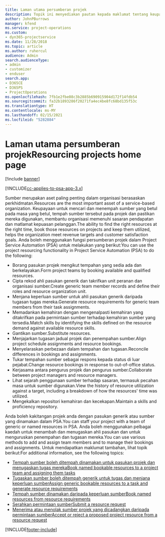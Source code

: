 ```yaml
---
title: Laman utama persumberan projek
description: Topik ini menyediakan pautan kepada maklumat tentang keupayaan pengurusan sumber dalam Project Service Automation (PSA) untuk Dynamics 365.
author: JohnPBurrows
manager: kfend
ms.service: project-operations
ms.custom:
- dyn365-projectservice
ms.date: 11/28/2018
ms.topic: article
ms.author: ruhercul
audience: Admin
search.audienceType:
- admin
- customizer
- enduser
search.app:
- D365CE
- D365PS
- ProjectOperations
ms.openlocfilehash: 7fb1e2fbe08c3b2885b690915904d172f14fdb54
ms.sourcegitcommit: fa32b1893286f20271fa4ec4be8fc68bd135f53c
ms.translationtype: HT
ms.contentlocale: ms-MY
ms.lasthandoff: 02/15/2021
ms.locfileid: "5282884"
---
```

# <a name="resourcing-projects-home-page"></a><span data-ttu-id="854f0-103">Laman utama persumberan projek</span><span class="sxs-lookup"><span data-stu-id="854f0-103">Resourcing projects home page</span></span>

[!include [banner](../includes/psa-now-project-operations.md)]

[!INCLUDE[cc-applies-to-psa-app-3.x](../includes/cc-applies-to-psa-app-3x.md)]

<span data-ttu-id="854f0-104">Sumber merupakan aset paling penting dalam organisasi berasaskan perkhidmatan.</span><span class="sxs-lookup"><span data-stu-id="854f0-104">Resources are the most important asset of a service-based organization.</span></span> <span data-ttu-id="854f0-105">Keupayaan untuk mencari dan menempah sumber yang betul pada masa yang betul, tempah sumber tersebut pada projek dan pastikan mereka digunakan, membantu organisasi memenuhi sasaran pendapatan dan matlamat kepuasan pelanggan.</span><span class="sxs-lookup"><span data-stu-id="854f0-105">The ability to find the right resources at the right time, book those resources on projects and keep them utilized, helps the organization meet revenue targets and customer satisfaction goals.</span></span> <span data-ttu-id="854f0-106">Anda boleh menggunakan fungsi persumberan projek dalam Project Service Automation (PSA) untuk melakukan yang berikut:</span><span class="sxs-lookup"><span data-stu-id="854f0-106">You can use the project resourcing functionality in Project Service Automation (PSA) to do the following:</span></span>

- <span data-ttu-id="854f0-107">Borang pasukan projek mengikut tempahan yang sedia ada dan berkelayakan.</span><span class="sxs-lookup"><span data-stu-id="854f0-107">Form project teams by booking available and qualified resources.</span></span>
- <span data-ttu-id="854f0-108">Cipta rekod ahli pasukan generik dan takrifkan unit peranan dan organisasi sumber.</span><span class="sxs-lookup"><span data-stu-id="854f0-108">Create generic team member records and define their roles and resource organization unit.</span></span>
- <span data-ttu-id="854f0-109">Menjana keperluan sumber untuk ahli pasukan generik daripada tugasan tugas mereka.</span><span class="sxs-lookup"><span data-stu-id="854f0-109">Generate resource requirements for generic team members from their task assignments.</span></span>
- <span data-ttu-id="854f0-110">Memadankan kemahiran dengan mengenalpasti kemahiran yang ditakrifkan pada permintaan sumber terhadap kemahiran sumber yang tersedia.</span><span class="sxs-lookup"><span data-stu-id="854f0-110">Match skills by identifying the skills defined on the resource demand against available resource skills.</span></span>
- <span data-ttu-id="854f0-111">Gantikan sumber.</span><span class="sxs-lookup"><span data-stu-id="854f0-111">Substitute resources.</span></span>
- <span data-ttu-id="854f0-112">Menjajarkan tugasan jadual projek dan penempahan sumber.</span><span class="sxs-lookup"><span data-stu-id="854f0-112">Align project schedule assignments and resource bookings.</span></span>
- <span data-ttu-id="854f0-113">Menyelaraskan perbezaan dalam tempahan dan tugasan.</span><span class="sxs-lookup"><span data-stu-id="854f0-113">Reconcile differences in bookings and assignments.</span></span>
- <span data-ttu-id="854f0-114">Tukar tempahan sumber sebagai respons kepada status di luar pejabat.</span><span class="sxs-lookup"><span data-stu-id="854f0-114">Change resource bookings in response to out-of-office status.</span></span>
- <span data-ttu-id="854f0-115">Kerjasama antara pengurus projek dan pengurus sumber.</span><span class="sxs-lookup"><span data-stu-id="854f0-115">Collaborate between project managers and resource managers.</span></span>
- <span data-ttu-id="854f0-116">Lihat sejarah penggunaan sumber terhadap sasaran, termasuk pecahan masa untuk sumber digunakan.</span><span class="sxs-lookup"><span data-stu-id="854f0-116">View the history of resource utilization against a target, including a breakdown of how the resources' time was utilized.</span></span>
- <span data-ttu-id="854f0-117">Mengekalkan repositori kemahiran dan kecekapan.</span><span class="sxs-lookup"><span data-stu-id="854f0-117">Maintain a skills and proficiency repository.</span></span>


<span data-ttu-id="854f0-118">Anda boleh kakitangan projek anda dengan pasukan generik atau sumber yang dinamakan dalam PSA.</span><span class="sxs-lookup"><span data-stu-id="854f0-118">You can staff your project with a team of generic or named resources in PSA.</span></span> <span data-ttu-id="854f0-119">Anda boleh menggunakan pelbagai kaedah untuk menambah dan menugaskan ahli pasukan dan untuk menguruskan penempahan dan tugasan mereka.</span><span class="sxs-lookup"><span data-stu-id="854f0-119">You can use various methods to add and assign team members and to manage their bookings and assignments.</span></span> <span data-ttu-id="854f0-120">Untuk mendapatkan maklumat tambahan, lihat topik berikut:</span><span class="sxs-lookup"><span data-stu-id="854f0-120">For additional information, see the following topics:</span></span>

- [<span data-ttu-id="854f0-121">Tempah sumber boleh ditempah dinamakan untuk pasukan projek dan menugaskan tugas mereka</span><span class="sxs-lookup"><span data-stu-id="854f0-121">Book named bookable resources to a project team and assigning them tasks</span></span>](assign-named-bookable-resource.md)
- [<span data-ttu-id="854f0-122">Tugaskan sumber boleh ditempah generik untuk tugas dan menjana keperluan sumber</span><span class="sxs-lookup"><span data-stu-id="854f0-122">Assign generic bookable resources to a task and generate resource requirements</span></span>](assign-generic-bookable-resource.md)
- [<span data-ttu-id="854f0-123">Tempah sumber dinamakan daripada keperluan sumber</span><span class="sxs-lookup"><span data-stu-id="854f0-123">Book named resources from resource requirements</span></span>](book-named-resource.md)
- [<span data-ttu-id="854f0-124">Serahkan permintaan sumber</span><span class="sxs-lookup"><span data-stu-id="854f0-124">Submit a resource request</span></span>](submit-resource-request.md)
- [<span data-ttu-id="854f0-125">Menerima atau menolak sumber projek yang dicadangkan daripada permintaan sumber</span><span class="sxs-lookup"><span data-stu-id="854f0-125">Accept or reject a proposed project resource from a resource request</span></span>](accept-reject-proposed-resource.md)


[!INCLUDE[footer-include](../includes/footer-banner.md)]